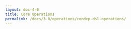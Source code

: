 ```yaml
---
layout: doc-4-0
title: Core Operations
permalink: /docs/3-0/operations/condep-dsl-operations/
---
```


<script type="text/javascript">
<!--
window.location = "/condep-dsl-operations/4-0/"
//-->
</script>
